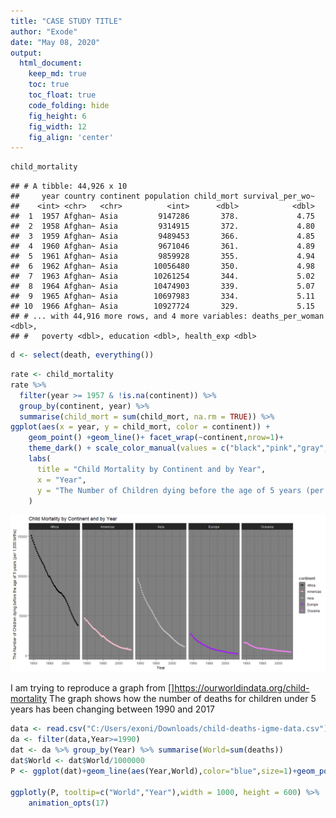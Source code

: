 ```yaml
---
title: "CASE STUDY TITLE"
author: "Exode"
date: "May 08, 2020"
output:
  html_document:  
    keep_md: true
    toc: true
    toc_float: true
    code_folding: hide
    fig_height: 6
    fig_width: 12
    fig_align: 'center'
---
```






```r
child_mortality
```

```
## # A tibble: 44,926 x 10
##     year country continent population child_mort survival_per_wo~
##    <int> <chr>   <chr>          <int>      <dbl>            <dbl>
##  1  1957 Afghan~ Asia         9147286       378.             4.75
##  2  1958 Afghan~ Asia         9314915       372.             4.80
##  3  1959 Afghan~ Asia         9489453       366.             4.85
##  4  1960 Afghan~ Asia         9671046       361.             4.89
##  5  1961 Afghan~ Asia         9859928       355.             4.94
##  6  1962 Afghan~ Asia        10056480       350.             4.98
##  7  1963 Afghan~ Asia        10261254       344.             5.02
##  8  1964 Afghan~ Asia        10474903       339.             5.07
##  9  1965 Afghan~ Asia        10697983       334.             5.11
## 10  1966 Afghan~ Asia        10927724       329.             5.15
## # ... with 44,916 more rows, and 4 more variables: deaths_per_woman <dbl>,
## #   poverty <dbl>, education <dbl>, health_exp <dbl>
```




```r
d <- select(death, everything())
```



```r
rate <- child_mortality
rate %>% 
  filter(year >= 1957 & !is.na(continent)) %>%
  group_by(continent, year) %>% 
  summarise(child_mort = sum(child_mort, na.rm = TRUE)) %>% 
ggplot(aes(x = year, y = child_mort, color = continent)) +
    geom_point() +geom_line()+ facet_wrap(~continent,nrow=1)+
    theme_dark() + scale_color_manual(values = c("black","pink","gray","purple","violet"))+
    labs(
      title = "Child Mortality by Continent and by Year",
      x = "Year",
      y = "The Number of Children dying before the age of 5 years (per 1,000 births)"
    )
```

![](Task5_files/figure-html/unnamed-chunk-6-1.png)<!-- -->









I am trying to reproduce a graph from []https://ourworldindata.org/child-mortality
The graph shows how the number of deaths for children under 5 years has been changing between 1990 and 2017


```r
data <- read.csv("C:/Users/exoni/Downloads/child-deaths-igme-data.csv")
da <- filter(data,Year>=1990)
dat <- da %>% group_by(Year) %>% summarise(World=sum(deaths))
dat$World <- dat$World/1000000
P <- ggplot(dat)+geom_line(aes(Year,World),color="blue",size=1)+geom_point(aes(Year,World),color="blue",size=3)+labs(y= "Number of Deaths in the World(in millions)",title="Number of Child Death, 1990-2017. \n Number of Deaths of children under 5 years old.")+theme_bw()

ggplotly(P, tooltip=c("World","Year"),width = 1000, height = 600) %>%
    animation_opts(17)
```

<!--html_preserve--><div id="htmlwidget-5291d556ce87f2ee3a75" style="width:1000px;height:600px;" class="plotly html-widget"></div>
<script type="application/json" data-for="htmlwidget-5291d556ce87f2ee3a75">{"x":{"data":[{"x":[1990,1991,1992,1993,1994,1995,1996,1997,1998,1999,2000,2001,2002,2003,2004,2005,2006,2007,2008,2009,2010,2011,2012,2013,2014,2015,2016,2017],"y":[144.579179,142.077917,139.342589,136.511349,133.978804,130.779112,127.576569,124.672435,121.729974,118.411949,115.08265,111.663905,108.205541,104.762304,101.734388,98.056394,94.845084,91.681826,88.875829,85.50065,83.085935,79.656789,76.849979,74.206219,71.73867,69.346916,67.144356,65.044647],"text":["Year: 1990<br />World: 144.57918","Year: 1991<br />World: 142.07792","Year: 1992<br />World: 139.34259","Year: 1993<br />World: 136.51135","Year: 1994<br />World: 133.97880","Year: 1995<br />World: 130.77911","Year: 1996<br />World: 127.57657","Year: 1997<br />World: 124.67243","Year: 1998<br />World: 121.72997","Year: 1999<br />World: 118.41195","Year: 2000<br />World: 115.08265","Year: 2001<br />World: 111.66390","Year: 2002<br />World: 108.20554","Year: 2003<br />World: 104.76230","Year: 2004<br />World: 101.73439","Year: 2005<br />World:  98.05639","Year: 2006<br />World:  94.84508","Year: 2007<br />World:  91.68183","Year: 2008<br />World:  88.87583","Year: 2009<br />World:  85.50065","Year: 2010<br />World:  83.08594","Year: 2011<br />World:  79.65679","Year: 2012<br />World:  76.84998","Year: 2013<br />World:  74.20622","Year: 2014<br />World:  71.73867","Year: 2015<br />World:  69.34692","Year: 2016<br />World:  67.14436","Year: 2017<br />World:  65.04465"],"type":"scatter","mode":"lines+markers","line":{"width":3.77952755905512,"color":"rgba(0,0,255,1)","dash":"solid"},"hoveron":"points","showlegend":false,"xaxis":"x","yaxis":"y","hoverinfo":"text","marker":{"autocolorscale":false,"color":"rgba(0,0,255,1)","opacity":1,"size":11.3385826771654,"symbol":"circle","line":{"width":1.88976377952756,"color":"rgba(0,0,255,1)"}},"frame":null}],"layout":{"margin":{"t":45.7108066971081,"r":7.30593607305936,"b":42.130898021309,"l":43.1050228310502},"plot_bgcolor":"rgba(255,255,255,1)","paper_bgcolor":"rgba(255,255,255,1)","font":{"color":"rgba(0,0,0,1)","family":"","size":14.6118721461187},"title":{"text":"Number of Child Death, 1990-2017. <br /> Number of Deaths of children under 5 years old.","font":{"color":"rgba(0,0,0,1)","family":"","size":17.5342465753425},"x":0,"xref":"paper"},"xaxis":{"domain":[0,1],"automargin":true,"type":"linear","autorange":false,"range":[1988.65,2018.35],"tickmode":"array","ticktext":["1990","2000","2010"],"tickvals":[1990,2000,2010],"categoryorder":"array","categoryarray":["1990","2000","2010"],"nticks":null,"ticks":"outside","tickcolor":"rgba(51,51,51,1)","ticklen":3.65296803652968,"tickwidth":0.66417600664176,"showticklabels":true,"tickfont":{"color":"rgba(77,77,77,1)","family":"","size":11.689497716895},"tickangle":-0,"showline":false,"linecolor":null,"linewidth":0,"showgrid":true,"gridcolor":"rgba(235,235,235,1)","gridwidth":0.66417600664176,"zeroline":false,"anchor":"y","title":{"text":"Year","font":{"color":"rgba(0,0,0,1)","family":"","size":14.6118721461187}},"hoverformat":".2f"},"yaxis":{"domain":[0,1],"automargin":true,"type":"linear","autorange":false,"range":[61.0679204,148.5559056],"tickmode":"array","ticktext":["80","100","120","140"],"tickvals":[80,100,120,140],"categoryorder":"array","categoryarray":["80","100","120","140"],"nticks":null,"ticks":"outside","tickcolor":"rgba(51,51,51,1)","ticklen":3.65296803652968,"tickwidth":0.66417600664176,"showticklabels":true,"tickfont":{"color":"rgba(77,77,77,1)","family":"","size":11.689497716895},"tickangle":-0,"showline":false,"linecolor":null,"linewidth":0,"showgrid":true,"gridcolor":"rgba(235,235,235,1)","gridwidth":0.66417600664176,"zeroline":false,"anchor":"x","title":{"text":"Number of Deaths in the World(in millions)","font":{"color":"rgba(0,0,0,1)","family":"","size":14.6118721461187}},"hoverformat":".2f"},"shapes":[{"type":"rect","fillcolor":"transparent","line":{"color":"rgba(51,51,51,1)","width":0.66417600664176,"linetype":"solid"},"yref":"paper","xref":"paper","x0":0,"x1":1,"y0":0,"y1":1}],"showlegend":false,"legend":{"bgcolor":"rgba(255,255,255,1)","bordercolor":"transparent","borderwidth":1.88976377952756,"font":{"color":"rgba(0,0,0,1)","family":"","size":11.689497716895}},"hovermode":"closest","width":1000,"height":600,"barmode":"relative"},"config":{"doubleClick":"reset","showSendToCloud":false},"source":"A","attrs":{"61d06a07a42":{"x":{},"y":{},"type":"scatter"},"61d03d0e3ad1":{"x":{},"y":{}}},"cur_data":"61d06a07a42","visdat":{"61d06a07a42":["function (y) ","x"],"61d03d0e3ad1":["function (y) ","x"]},"highlight":{"on":"plotly_click","persistent":false,"dynamic":false,"selectize":false,"opacityDim":0.2,"selected":{"opacity":1},"debounce":0},"shinyEvents":["plotly_hover","plotly_click","plotly_selected","plotly_relayout","plotly_brushed","plotly_brushing","plotly_clickannotation","plotly_doubleclick","plotly_deselect","plotly_afterplot","plotly_sunburstclick"],"base_url":"https://plot.ly"},"evals":[],"jsHooks":[]}</script><!--/html_preserve-->


